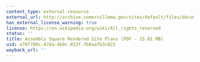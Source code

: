 ```yaml
---
content_type: external-resource
external_url: http://archive.somervillema.gov/sites/default/files/documents/RenderedSitePlans.pdf
has_external_license_warning: true
license: https://en.wikipedia.org/wiki/All_rights_reserved
status: ''
title: Assembly Square Rendered Site Plans (PDF - 15.01 MB)
uid: e78f780c-474a-4b9c-853f-7b6aafb3c823
wayback_url: ''
---
```

